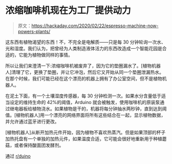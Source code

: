 # 浓缩咖啡机现在为工厂提供动力

> 原文：<https://hackaday.com/2020/02/22/espresso-machine-now-powers-plants/>

这东西有植物渴望的东西！不，不完全是电解质——只是每 30 分钟轮询一次水、光和湿度。我们认为，把曾经为人类制造液体活力的东西改造成一个智能花园是合适的，它能为植物做同样的事情。

所以让我们来澄清一下:浓缩咖啡机被废弃了，因为它的垫圈漏水了。[植物机器人]清理了它，更换了垫圈，并让它冲泡，然后它又开始从同一个垫圈泄漏热水。在那个时候，我们可能已经在这个漂亮的机器上拥有了办公室空间，但不是植物机器人。

在泥土下面，有一个土壤湿度传感器，每 30 分钟检测一次。如果水分含量低于适当设定的维持生命的 42%的阈值，Arduino 就会被触发，使用咖啡机的原装泵通过继电器板给植物浇水。如果植物是干的，机器将每分钟抽水两秒钟，直到达到阈值。[植物机器人]用一个漂亮的网络界面将所有这些结合在一起，显示植物数据，并允许通过蓝牙进行更改。

[植物机器人]从断开加热元件开始，因为植物不喜欢热蒸汽。但是如果顶部的杯子加热托盘有一个单独的加热元件，如果温度合适，它可能会很好地重新用于种植蘑菇，或者保持酸面团发酵剂。

通过 [r/duino](https://www.reddit.com/r/arduino/comments/f4v110/ive_turned_an_old_coffee_machine_into_a_smart/)